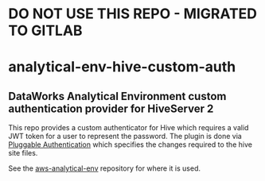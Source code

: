 # DO NOT USE THIS REPO - MIGRATED TO GITLAB

# analytical-env-hive-custom-auth

## DataWorks Analytical Environment custom authentication provider for HiveServer 2

This repo provides a custom authenticator for Hive which requires a valid JWT token for a user to represent the password.
The plugin is done via [Pluggable Authentication](https://docs.cloudera.com/documentation/enterprise/6/6.3/topics/cdh_sg_hiveserver2_security.html#concept_hdt_ngx_nm) which specifies the changes required to the hive site files.

See the [aws-analytical-env](http://github.com/dwp/aws-analytical-env/blob/master/terraform/modules/emr/templates/emr/hive_auth_conf.sh) repository for where it is used.
